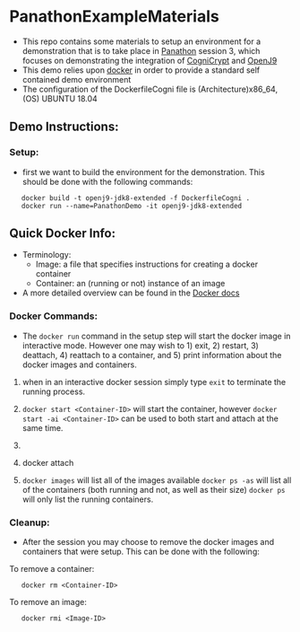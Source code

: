 # PanathonExampleMaterials
  * This repo contains some materials to setup an environment for a demonstration that is to take place in [Panathon](https://2019.ecoop.org/home/panathon-2019) session 3, which focuses on demonstrating the integration of [CogniCrypt](https://github.com/CROSSINGTUD/CryptoAnalysis) and [OpenJ9](https://github.com/eclipse/openj9)
  * This demo relies upon [docker](https://www.docker.com/resources/what-container) in order to provide a standard self contained demo environment
  * The configuration of the DockerfileCogni file is (Architecture)x86_64, (OS) UBUNTU 18.04

## Demo Instructions:

### Setup:
  * first we want to build the environment for the demonstration. This should be done with the following commands:

```
   docker build -t openj9-jdk8-extended -f DockerfileCogni .
   docker run --name=PanathonDemo -it openj9-jdk8-extended
```

## Quick Docker Info:

  * Terminology:
    * Image: a file that specifies instructions for creating a docker container
    * Container: an (running or not) instance of an image
  * A more detailed overview can be found in the [Docker docs](https://docs.docker.com/engine/docker-overview/)

### Docker Commands:
  * The `docker run` command in the setup step will start the docker image in interactive mode. However one may wish to 1) exit, 2) restart, 3) deattach, 4) reattach to a container, and 5) print information about the docker images and containers.

1) when in an interactive docker session simply type `exit` to terminate the running process.
  
2) `docker start <Container-ID>` will start the container, however `docker start -ai <Container-ID>` can be used to both start and attach at the same time.

3)

4) docker attach <Container-ID>

5) `docker images` will list all of the images available
   `docker ps -as` will list all of the containers (both running and not, as well as their size)
   `docker ps` will only list the running containers.


### Cleanup:
  * After the session you may choose to remove the docker images and containers that were setup. This can be done with the following:

To remove a container:
```
   docker rm <Container-ID>
```  
To remove an image:
```
   docker rmi <Image-ID>
```
